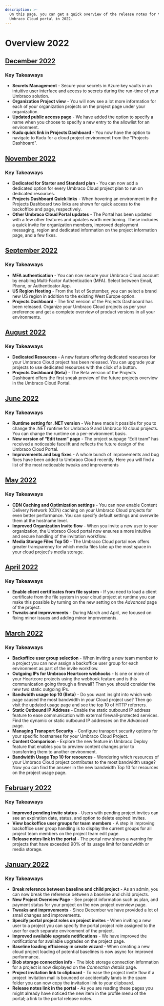 ```yaml
---
description: >-
  On this page, you can get a quick overview of the release notes for the
  Umbraco Cloud portal in 2022.
---
```


# Overview 2022

## [December 2022](2022-12-20-releasenotes.md)

### Key Takeaways

* **Secrets Management** - Secure your secrets in Azure key vaults in an intuitive user interface and access to secrets during the run-time of your Umbraco solution.
* **Organization Project view** - You will now see a lot more information for each of your organization projects on the project page under your organization.
* **Updated public access page** - We have added the option to specify a name when you choose to specify a new entry to the allowlist for an environment.
* **Kudu quick link in Projects Dashboard** - You now have the option to navigate to Kudu for a cloud project environment from the "Projects Dashboard".

## [November 2022](2022-11-07-releasenotes.md)

### Key Takeaways

* **Dedicated for Starter and Standard plan** - You can now add a dedicated option for every Umbraco Cloud project plan to run on dedicated resources.
* **Projects Dashboard Quick links** - When hovering an environment in the Projects Dashboard two links are shown for quick access to the backoffice and page, respectively.
* **Other Umbraco Cloud Portal updates** - The Portal has been updated with a few other features and updates worth mentioning. These includes a quick invite for organization members, improved deployment messaging, region and dedicated information on the project information page, and a few fixes.

## [September 2022](2022-09-19-releasenotes.md)

### Key Takeaways

* **MFA authentication** - You can now secure your Umbraco Cloud account by enabling Multi-Factor Authentication (MFA). Select between Email, Phone, or Authenticator App.
* **US Region Hosting** - From the 1st of September, you can select a brand new US region in addition to the existing West Europe option.
* **Projects Dashboard** - The first version of the Projects Dashboard has been released. Organize your Umbraco Cloud projects as per your preference and get a complete overview of product versions in all your environments.

## [August 2022](2022-08-19-releasenotes.md)

### Key Takeaways

* **Dedicated Resources** - A new feature offering dedicated resources for your Umbraco Cloud project has been released. You can upgrade your projects to use dedicated resources with the click of a button.
* **Projects Dashboard (Beta)** - The Beta version of the Projects Dashboard offers the first sneak preview of the future projects overview in the Umbraco Cloud Portal.

## [June 2022](2022-06-23-releasenotes.md)

### Key Takeaways

* **Runtime setting for .NET version** - We have made it possible for you to change the .NET runtime for Umbraco 9 and Umbraco 10 cloud projects. You can change the runtime on a per-environment basis.
* **New version of “Edit team” page** - The project subpage “Edit team” has received a noticeable facelift and reflects the future design of the Umbraco Cloud Portal.
* **Improvements and bug fixes** - A whole bunch of improvements and bug fixes have been added to Umbraco Cloud recently. Here you will find a list of the most noticeable tweaks and improvements

## [May 2022](2022-05-23-releasenotes.md)

### Key Takeaways

* **CDN Caching and Optimization settings** - You can now enable Content Delivery Network (CDN) caching on your Umbraco Cloud projects for even better performance. You can specify default settings and overwrite them at the hostname level.
* **Improved Organization Invite flow** - When you invite a new user to your organization, the Umbraco Cloud portal now ensures a more intuitive and secure handling of the invitation workflow.
* **Media Storage Files Top 50** - The Umbraco Cloud portal now offers greater transparency for which media files take up the most space in your cloud project's media storage.

## [April 2022](2022-04-25-releasenotes.md)

### Key Takeaways

* **Enable client certificates from file system** - If you need to load a client certificate from the file system in your cloud project at runtime you can make this possible by turning on the new setting on the _Advanced_ page of the project.
* **Tweaks and improvements** - During March and April, we focused on fixing minor issues and adding minor improvements.

## [March 2022](2022-03-02-releasenotes.md)

### Key Takeaways

* **Backoffice user group selection** - When inviting a new team member to a project you can now assign a backoffice user group for each environment as part of the invite workflow.
* **Outgoing IPs for Umbraco Heartcore webhooks** - Is one or more of your Heartcore projects using the webhook feature and is this communication going through a firewall? Then you should consider the new two static outgoing IPs.
* **Bandwidth usage top 10 (Beta)** - Do you want insight into which web page caused the most bandwidth in your Cloud project use? Then go visit the updated usage page and see the top 10 of HTTP referrers.
* **Static Outbound IP Address** - Enable the static outbound IP address feature to ease communication with external firewall-protected services. Find the dynamic or static outbound IP addresses on the _Advanced_ page.
* **Managing Transport Security** - Configure transport security options for your specific hostnames for your Umbraco Cloud Project.
* **Content Comparison** - Explore the new feature in Umbraco Deploy feature that enables you to preview content changes prior to transferring them to another environment.
* **Bandwidth Usage Top 10 for resources** - Wondering which resources of your Umbraco Cloud project contributes to the most bandwidth usage? Now you can find the answer in the new bandwidth Top 10 for resources on the project usage page.

## [February 2022](./#february-2022)

### Key Takeaways

* **Improved pending invite status** - Users with pending project invites can see an expiration date, status, and option to delete expired invites.
* **View backoffice user groups for team members** - A step in improving backoffice user group handling is to display the current groups for all project team members on the project team edit page.
* **Release notes link in the portal** - The portal now shows a warning for projects that have exceeded 90% of its usage limit for bandwidth or media storage.

## [January 2022](2022-01-06-releasenotes.md)

### Key Takeaways

* **Break reference between baseline and child project** - As an admin, you can now break the reference between a baseline and child projects.
* **New Project Overview Page** - See project information such as plan, and payment status for your project on the new project overview page.
* **Tweaks and improvements** - Since December we have provided a lot of small changes and improvements.
* **Specify portal project roles on project invites** - When inviting a new user to a project you can specify the portal project role assigned to the user for each separate environment of the project.
* **Improved available upgrade notifications** - We have improved the notifications for available upgrades on the project page.
* **Baseline loading efficiency in create wizard** - When creating a new cloud project loading of potential baselines is now async for improved performance.
* **Blob storage connection info** - The blob storage connection information for a project is now displayed on the _Connection details_ page.
* **Project invitation link to clipboard** - To ease the project invite flow if a project invitation mail is bounced or accidentally lands in the spam folder you can now copy the invitation link to your clipboard.
* **Release notes link in the portal** - As you are reading these pages you might already have noticed the new item in the profile menu of the portal; a link to the portal release notes.

